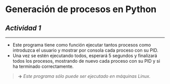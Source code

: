 # **Generación de procesos en Python**

## _Actividad 1_
___

- Este programa tiene como función ejecutar tantos procesos como introduzca el usuario y mostrar por consola cada proceso con su PID.
- Una vez se estén ejecutando todos, esperará 5 segundos y finalizará todos los procesos, mostrando de nuevo cada proceso con su PID y si ha terminado correctamente.


> **->** _Este programa sólo puede ser ejecutado en máquinas Linux._